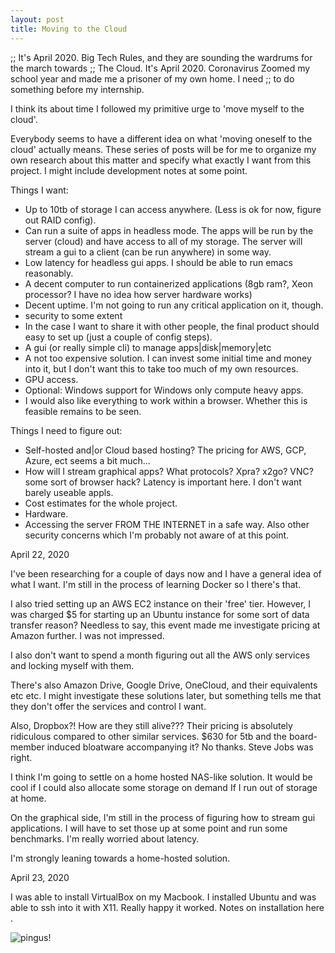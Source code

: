 ```yaml
---
layout: post
title: Moving to the Cloud
---
```


;; It's April 2020. Big Tech Rules, and they are sounding the wardrums for the march towards
;; The Cloud. It's April 2020. Coronavirus Zoomed my school year and made me a prisoner of my own home. I need
;; to do something before my internship.

I think its about time I followed my primitive urge to 'move myself to the cloud'.

Everybody seems to have a different idea on what 'moving oneself to the cloud' actually means.
These series of posts will be for me to organize my own research about this matter and specify what exactly I want
from this project. I might include development notes at some point. 


Things I want:
- Up to 10tb of storage I can access anywhere. (Less is ok for now, figure out RAID config).
- Can run a suite of apps in headless mode. The apps will be run by the server (cloud) and have
access to all of my storage. The server will stream a gui to a client (can be run anywhere) in some way.
- Low latency for headless gui apps. I should be able to run emacs reasonably.
- A decent computer to run containerized applications (8gb ram?, Xeon processor? I have no idea how server hardware works)
- Decent uptime. I'm not going to run any critical application on it, though.
- security to some extent
- In the case I want to share it with other people, the final product should easy to set up (just a couple of config steps). 
- A gui (or really simple cli) to manage apps|disk|memory|etc
- A not too expensive solution. I can invest some initial time and money into it, but I don't want this to take too much of 
my own resources.
- GPU access.
- Optional: Windows support for Windows only compute heavy apps.
- I would also like everything to work within a browser. Whether this is feasible remains to be seen.

Things I need to figure out:
- Self-hosted and|or Cloud based hosting? The pricing for AWS, GCP, Azure, ect seems a bit much...
- How will I stream graphical apps? What protocols? Xpra? x2go? VNC? some sort of browser hack? Latency is
important here. I don't want barely useable appls. 
- Cost estimates for the whole project.
- Hardware.
- Accessing the server FROM THE INTERNET in a safe way. Also other security concerns which I'm probably not aware of at this point.



April 22, 2020

I've been researching for a couple of days now and I have a general idea of what I want.
I'm still in the process of learning Docker so I there's that.

I also tried setting up an AWS EC2 instance on their 'free' tier. However, I was charged
$5 for starting up an Ubuntu instance for some sort of data transfer reason? Needless to say, this event made me
investigate pricing at Amazon further. I was not impressed.

I also don't want to spend a month figuring out all the AWS only services and locking myself with them.

There's also Amazon Drive, Google Drive, OneCloud, and their equivalents etc etc. I might investigate these solutions later,
but something tells me that they don't offer the services and control I want.

Also, Dropbox?! How are they still alive??? Their pricing is absolutely ridiculous compared to other similar services. $630 for 5tb and
the board-member induced bloatware accompanying it? No thanks. Steve Jobs was right.

I think I'm going to settle on a home hosted NAS-like solution. It would be cool if I could also allocate some storage on demand
If I run out of storage at home.

On the graphical side, I'm still in the process of figuring how to stream gui applications. I will have to set those up at some point and
run some benchmarks. I'm really worried about latency.

I'm strongly leaning towards a home-hosted solution.



April 23, 2020

I was able to install VirtualBox on my Macbook. I installed Ubuntu and was able to
ssh into it with X11. Really happy it worked. Notes on installation here .

![pingus!](/data/self-cloud/pingu.png)





